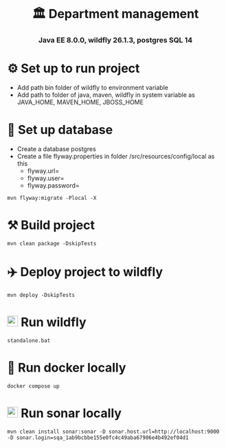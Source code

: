 <h1 align="center">🏛️ Department management</h1>
<h3 align="center">Java EE 8.0.0, wildfly 26.1.3, postgres SQL 14</h3>

# ⚙️ Set up to run project
- Add path bin folder of wildfly to environment variable
- Add path to folder of java, maven, wildfly in system variable as JAVA_HOME, MAVEN_HOME, JBOSS_HOME

# 🔨 Set up database
- Create a database postgres
- Create a file flyway.properties in folder /src/resources/config/local as this
  - flyway.url= 
  - flyway.user= 
  - flyway.password=
``` shell
mvn flyway:migrate -Plocal -X
```
# ⚒️ Build project

``` shell
mvn clean package -DskipTests
```

# ✈️ Deploy project to wildfly

``` shell
mvn deploy -DskipTests
```

# <img width="25" src="https://avatars.githubusercontent.com/u/3066274?s=48&v=4"/> Run wildfly
``` shell
standalone.bat
```

# 🐳 Run docker locally
``` shell
docker compose up
```

# <img width="25" src="./favicon.ico"/> Run sonar locally
``` shell
mvn clean install sonar:sonar -D sonar.host.url=http://localhost:9000 -D sonar.login=sqa_1ab9bcbbe155e0fc4c49aba67906e4b492ef04d1
```
